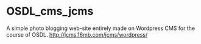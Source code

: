 # OSDL_cms_jcms
A simple photo blogging web-site entirely made on Wordpress CMS for the course of OSDL. http://jcms.16mb.com/jcms/wordpress/
